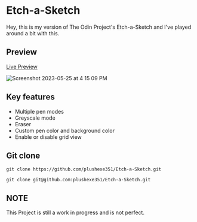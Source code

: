 # Etch-a-Sketch

Hey, this is my version of The Odin Project's Etch-a-Sketch
and I've played around a bit with this.

## Preview

[Live Preview](https://plushexe351.github.io/Etch-a-Sketch/)

![Screenshot 2023-05-25 at 4 15 09 PM](https://github.com/plushexe351/Etch-a-Sketch/assets/126304736/14ecf49a-c67d-4106-8108-8507715c2209)

## Key features

- Multiple pen modes
- Greyscale mode
- Eraser
- Custom pen color and background color
- Enable or disable grid view

## Git clone

`git clone https://github.com/plushexe351/Etch-a-Sketch.git`

`git clone git@github.com:plushexe351/Etch-a-Sketch.git`

## NOTE

This Project is still a work in progress and is not perfect.

